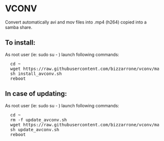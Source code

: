 VCONV
=====
Convert automatically avi and mov files into .mp4 (h264) copied into a samba share.

To install:
-----------
As root user (ie: sudo su - ) launch following commands:

<pre>
  cd ~
  wget https://raw.githubusercontent.com/bizzarrone/vconv/master/install_avconv.sh
  sh install_avconv.sh
  reboot
</pre>

In case of updating:
-------------------
As root user (ie: sudo su - ) launch following commands:

<pre>
  cd ~
  rm -f update_avconv.sh
  wget https://raw.githubusercontent.com/bizzarrone/vconv/master/update_avconv.sh
  sh update_avconv.sh
  reboot
</pre>

